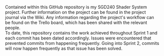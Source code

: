 Contained within this GitHub repository is my SGD240 Shader System project. Further information on the project can be found in the project journal via the Wiki. Any information regarding the project's workflow can be found on the Trello board, which has been shared with the relevant people. <br>
To date, this repository contains the work achieved throughout Sprint 1 and each commit has been dated accordingly. Issues were encountered that prevented commits from happening frequently. Going into Sprint 2, commits will now happen frequently as that issue has been solved. 
